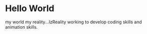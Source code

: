 # Hello World
my world my reality...IzReality
working to develop coding skills and animation skills.

